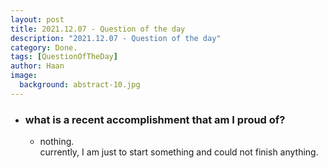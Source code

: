 ```yaml
---
layout: post
title: 2021.12.07 - Question of the day
description: "2021.12.07 - Question of the day" 
category: Done.
tags: [QuestionOfTheDay]
author: Haan
image:
  background: abstract-10.jpg
---
```


* ### what is a recent accomplishment that am I proud of? 
  * nothing.    
  currently, I am just to start something and could not finish anything.


  